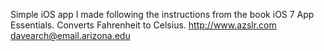 Simple iOS app I made following the instructions from the book
iOS 7 App Essentials. Converts Fahrenheit to Celsius.
http://www.azslr.com
davearch@email.arizona.edu
